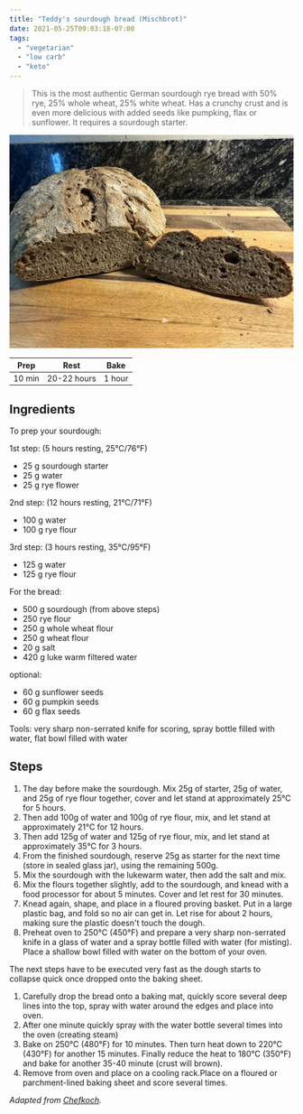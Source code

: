 ```yaml
---
title: "Teddy's sourdough bread (Mischbrot)"
date: 2021-05-25T09:03:18-07:00
tags:
  - "vegetarian"
  - "low carb"
  - "keto"
---
```


> This is the most authentic German sourdough rye bread with 50% rye, 25% whole wheat, 25% white wheat. Has a crunchy crust and is even more delicious with added seeds like pumpking, flax or sunflower. It requires a sourdough starter.

<div class="figure">

![Mischbrot](/images/Mischbrot.jpg)

</div>


| Prep   | Rest | Bake |
| :----: | :----: | :----: |
| 10 min | 20-22 hours | 1 hour |

## Ingredients

To prep your sourdough:

1st step: (5 hours resting, 25°C/76°F)
- 25 g sourdough starter
- 25 g water
- 25 g rye flower

2nd step: (12 hours resting, 21°C/71°F)
- 100 g water
- 100 g rye flour

3rd step: (3 hours resting, 35°C/95°F)
- 125 g water
- 125 g rye flour

For the bread:

- 500 g sourdough (from above steps)
- 250 rye flour
- 250 g whole wheat flour
- 250 g wheat flour
- 20 g salt
- 420 g luke warm filtered water

optional:
- 60 g sunflower seeds
- 60 g pumpkin seeds
- 60 g flax seeds

Tools: very sharp non-serrated knife for scoring, spray bottle filled with water, flat bowl filled with water

## Steps

1. The day before make the sourdough. Mix 25g of starter, 25g of water, and 25g of rye flour together, cover and let stand at approximately 25°C for 5 hours.
2. Then add 100g of water and 100g of rye flour, mix, and let stand at approximately 21°C for 12 hours.
1. Then add 125g of water and 125g of rye flour, mix, and let stand at approximately 35°C for 3 hours.
1. From the finished sourdough, reserve 25g as starter for the next time (store in sealed glass jar), using the remaining 500g.
1. Mix the sourdough with the lukewarm water, then add the salt and mix.
1. Mix the flours together slightly, add to the sourdough, and knead with a food processor for about 5 minutes. Cover and let rest for 30 minutes.
1. Knead again, shape, and place in a floured proving basket. Put in a large plastic bag, and fold so no air can get in. Let rise for about 2 hours, making sure the plastic doesn't touch the dough. 
1. Preheat oven to 250°C (450°F) and prepare a very sharp non-serrated knife in a glass of water and a spray bottle filled with water (for misting). Place a shallow bowl filled with water on the bottom of your oven. 

The next steps have to be executed very fast as the dough starts to collapse quick once dropped onto the baking sheet. 
1. Carefully drop the bread onto a baking mat, quickly score several deep lines into the top, spray with water around the edges and place into oven.
1. After one minute quickly spray with the water bottle several times into the oven (creating steam)
1. Bake on 250°C (480°F) for 10 minutes. Then turn heat down to 220°C (430°F) for another 15 minutes. Finally reduce the heat to 180°C (350°F) and bake for another 35-40 minute (crust will brown).
1. Remove from oven and place on a cooling rack.Place on a floured or parchment-lined baking sheet and score several times.



_Adapted from [Chefkoch](https://www.chefkoch.de/rezepte/2036641329996136/Mischbrot.html)._
